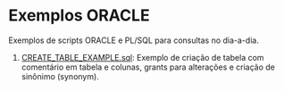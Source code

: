 # Exemplos ORACLE
Exemplos de scripts ORACLE e PL/SQL para consultas no dia-a-dia.

1. [CREATE_TABLE_EXAMPLE.sql](CREATE_TABLE_EXAMPLE.sql"): Exemplo de criação de tabela com comentário em tabela e colunas, grants para alterações e criação de sinônimo (synonym).
